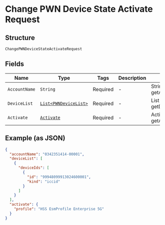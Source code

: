 
# Change PWN Device State Activate Request

## Structure

`ChangePWNDeviceStateActivateRequest`

## Fields

| Name | Type | Tags | Description | Getter | Setter |
|  --- | --- | --- | --- | --- | --- |
| `AccountName` | `String` | Required | - | String getAccountName() | setAccountName(String accountName) |
| `DeviceList` | [`List<PWNDeviceList>`](../../doc/models/pwn-device-list.md) | Required | - | List<PWNDeviceList> getDeviceList() | setDeviceList(List<PWNDeviceList> deviceList) |
| `Activate` | [`Activate`](../../doc/models/activate.md) | Required | - | Activate getActivate() | setActivate(Activate activate) |

## Example (as JSON)

```json
{
  "accountName": "0342351414-00001",
  "deviceList": [
    {
      "deviceIds": [
        {
          "id": "99948099913024600001",
          "kind": "iccid"
        }
      ]
    }
  ],
  "activate": {
    "profile": "HSS EsmProfile Enterprise 5G"
  }
}
```

